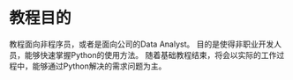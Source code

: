 # 教程目的
教程面向非程序员，或者是面向公司的Data Analyst。
目的是使得非职业开发人员，能够快速掌握Python的使用方法。
随着基础教程结束，将会以实际的工作过程中，能够通过Python解决的需求问题为主。